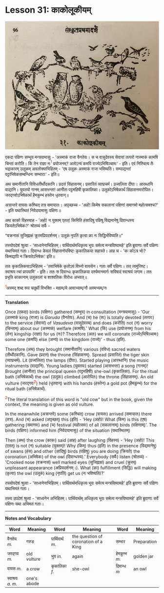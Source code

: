 # Lesson 31: काकोलूकीयम्

![picture of several birds.](./images/r1l31.jpg)

एकदा पक्षिणः सम्भूय मन्त्रयामासुः - 'अस्माकं राजा वैनतेयः। स च वासुदेवस्य सेवायां तत्परो नास्माकं कामषि चिन्तां करोति। किं तेन राज्ञा नः<span style="color:red"><sup>1</sup></span> प्रयोजनम्? अतोऽन्यं कमपि राज्येऽभिषिञ्चामः' - इति। एवं निश्चित्य तैः भद्राकारम् उलूकम् अवलोक्याभिहितम् - 'एष उलूकः अस्माकं राजा भविष्यति। सम्पाद्यन्तां पट्टाभिषेकसम्बन्धिनः सम्भाराः' - इति॥

अथ समानीतानि विविधतीर्थोदकानि। प्रदत्तं सिंहासनम्। प्रसारितं व्याघ्रचर्म। प्रज्वलिता दीपाः। आरब्धानि वाद्यानि। युवतयो गानम् आसभन्ता! आनीता पट्टमहिषी कृकालिका। उलूकोऽभिषेकार्थं सिंहासनमारोपितः। जरद्गवोऽभिषेकार्थं हैमकुम्भं हस्तेन धृतवान्॥ 

अत्रान्तरे वायसः कश्चित् तत्र समायातः। अपृच्छच्च - 'अहो! किमेष सकलानां पक्षिणां समागमो महोत्सवश्च?' - इति यथास्थितं निवेदयामासुः पक्षिणः॥ 

अथ काको विहस्याह - 'अहो! न युक्तम् एतत्! 
किमिति हंसादिषु पक्षिषु विद्यमानेषु दिवान्धस्य क्रियतेऽभिषेकः?' श्रोतव्यं सर्वैः -

<q>वक्रनासं सुजिह्नाक्षं क्रूरमप्रियदर्शनम्। उलूकं नृपतिं कृत्वा का नः सिद्धिर्भविष्यति॥</q>

तस्योपदेशं श्रुत्वा - 'साध्वनेनाभिहितम्। पार्थिवार्थमधिकृत्य भूयः समेत्य मन्त्रयिष्यामहे' इति ब्रुवाणाः सर्वे पक्षिणः यथाभिमतं गताः। दिवान्धः केवलं सिंहासनोपविष्टः कृकालिकया सहास्ते। आह च - 'कः कोऽत्र भोः? किमद्यापि न क्रियतेऽभिषेकः' इति॥

ततः कृकालिकयाऽभिहितम् - 'तवाभिषेके कृतोऽयं विघ्नो वायसेन। गताः सर्वे पक्षिणः। तत् त्वमुत्तिष्ट। स्वाश्रय त्चां प्रापयामि' - इति। ततः स दिवान्धः कृकालिकया दर्श्यमानमार्गः सविषादं स्वाश्रयं जगाम। ततः प्रभृति काकानाम् उलूकालां च शाश्वतिकः विरोधः अभवत्॥

<span style="color:red"><sup>1</sup></span>अस्मद् शब्द रूप चतुर्थी विभक्ति - मह्यम्/मे आवाभ्याम्/नौ अस्मभ्यम्/नः

---

**Translation**

Once (एकदा) birds (पक्षिणः) gathered (सम्भूय) in consultation (मन्त्रयामासुः) - 'Our (अस्माकं king (राजा) is *Garuda* (वैनतेयः). And (च) he (सः) is totally devoted (तत्परः) to the service (सेवायां) of *Vasudeva* (वासुदेवस्य) and does (करोति) not (न) worry (चिन्ताम्) about our (अस्माकं) welfare (कामषि).'
What (किं) use (प्रयोजनम्) from his (तेन) kingship (राज्ञा) for us (नः)?
Therefore (अतः) we will coronate (राज्येऽभिषिञ्चामः) some one (कमपि) else (अन्यं) in the kingdom (राज्ये)' -  thus (इति).

Therefore (अथ) they brought (समानीतानि) various (वविध) sacred waters (तीर्थोदकानि). Gave (प्रदत्तं) the throne (सिंहासनम्). Spread (प्रसारितं) the tiger skin (व्याघ्रचर्म). Lit (प्रज्वलिता) the lamps (दीपाः). Started playing (आरब्धानि) the music instruments (वाद्यानि). Young ladies (युवतयः) started (आसभन्ता) a song (गानम्)! Brought (आनीता) the principal queen (पट्टमहिषी) she-owl (कृकालिका). For the ritual bath (अभिषेकार्थं) the owl (उलूकः) climbed (आरोपितः) the throne (सिंहासनम्). An old vulture (जरद्गवः<span style="color:red"><sup>2</sup></span>) held (धृतवान्) with his hands (हस्तेन) a gold pot (हैमकुम्भं) for the ritual bath (अभिषेकार्थं).

<span style="color:red"><sup>2</sup></span>The literal translation of this word is "old cow" but in the book, given the context, the meaning is given as old vulture.

In the meanwhile (अत्रान्तरे) some (कश्चित्) crow (वायसः) arrived (समायातः) there (तत्र). And (च) asked (अपृच्छत्) this (इति) - 'Hey (अहो)! What (किम) is this (एष) gathering (समागमः) and (च) festival (महोत्सवः) of all (सकलानाम्) birds (पक्षिणाम्)'. 
The birds (पक्षिणः) informed him (निवेदयामासुः) of the situation (यथास्थितम्)

Then (अथ) the crow (काकः) said (आह) after laughing (विहस्य) - 'Hey (अहो)! This (एतत्) is not (न) suitable (युक्तम्)! Why (किम्) thus (इति) in the
presence (विद्यमानेषु) of swans (हंस) and other (आदिषु)  birds (पक्षिषु) you are doing (क्रियते) the coronation (अभिषेकः) of the owl (दिवान्धस्य).' 
Everybody (सर्वैः) listen (श्रोतव्यं) - 'Crooked nose (वक्रनासं) well marked eyes (सुजिह्नाक्षं) and cruel (क्रूरम्) unpleasant appearance (अप्रियदर्शनम्।). What (का) fulfillment (सिद्धिः) will making (कृत्वा) the owl (उलूकं) king (नृपतिं) get us (नः भविष्यति)?'


तस्योपदेशं श्रुत्वा - 'साध्वनेनाभिहितम्। पार्थिवार्थमधिकृत्य भूयः समेत्य
मन्त्रयिष्यामहे' इति ब्रुवाणाः सर्वे पक्षिणः यथाभिमतं गताः। 

तस्य उपदेशं श्रुत्वा - 'साध्वनेन अभिहितम्। पार्थिवार्थम् अधिकृत्य भूयः समेत्य
मन्त्रयिष्यामहे' इति ब्रुवाणाः सर्वे पक्षिणः यथा अभिमतं गताः। 

-----

**Notes and Vocabulary**

| Word | Meaning | Word | Meaning | Word | Meaning |
| --- | --- | --- | --- | --- | --- |
| वैनतेय *m.* | गरुड | पार्थिवार्थ *m.* |  the question of coronation of a King | सम्भार | Preparation |
| जरद्गव *m.* | old vulture | भुय *in.* | again | हेमकुम्भ *m.* | golden jar |
| वायस *m.* | a crow | कृकालिका *f.* | she-owl | दिवान्ध *m* | an owl |
| स्वाश्रय *a. m.* | one's abode | | | | | 